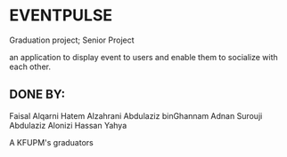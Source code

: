 # EVENTPULSE
Graduation project; Senior Project

an application to display event to users and enable them to socialize with each other.

## DONE BY:
Faisal Alqarni
Hatem Alzahrani
Abdulaziz binGhannam
Adnan Surouji
Abdulaziz Alonizi
Hassan Yahya

A KFUPM's graduators
